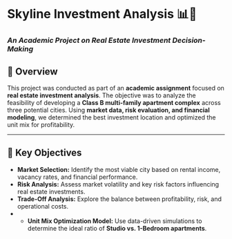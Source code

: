 # **Skyline Investment Analysis 📊🏢**
### *An Academic Project on Real Estate Investment Decision-Making*

## **📖 Overview**
This project was conducted as part of an **academic assignment** focused on **real estate investment analysis**. 
The objective was to analyze the feasibility of developing a **Class B multi-family apartment complex** across three potential cities. Using **market data, risk evaluation, and financial modeling**, we determined the best investment location and optimized the unit mix for profitability.

---

## **🎯 Key Objectives**
- **Market Selection:** Identify the most viable city based on rental income, vacancy rates, and financial performance.
- **Risk Analysis:** Assess market volatility and key risk factors influencing real estate investments.
- **Trade-Off Analysis:** Explore the balance between profitability, risk, and operational costs.
- - **Unit Mix Optimization Model:** Use data-driven simulations to determine the ideal ratio of **Studio vs. 1-Bedroom apartments**.

